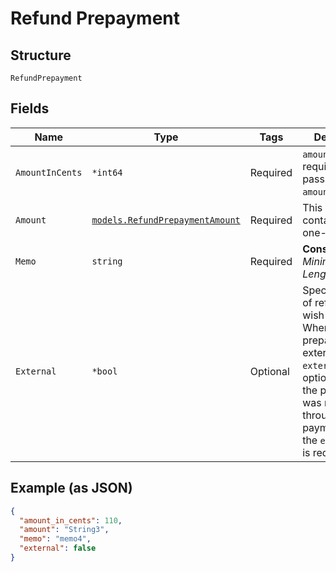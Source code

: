 
# Refund Prepayment

## Structure

`RefundPrepayment`

## Fields

| Name | Type | Tags | Description |
|  --- | --- | --- | --- |
| `AmountInCents` | `*int64` | Required | `amount` is not required if you pass `amount_in_cents`. |
| `Amount` | [`models.RefundPrepaymentAmount`](../../doc/models/containers/refund-prepayment-amount.md) | Required | This is a container for one-of cases. |
| `Memo` | `string` | Required | **Constraints**: *Minimum Length*: `1` |
| `External` | `*bool` | Optional | Specify the type of refund you wish to initiate. When the prepayment is external, the `external` flag is optional. But if the prepayment was made through a payment profile, the `external` flag is required. |

## Example (as JSON)

```json
{
  "amount_in_cents": 110,
  "amount": "String3",
  "memo": "memo4",
  "external": false
}
```

